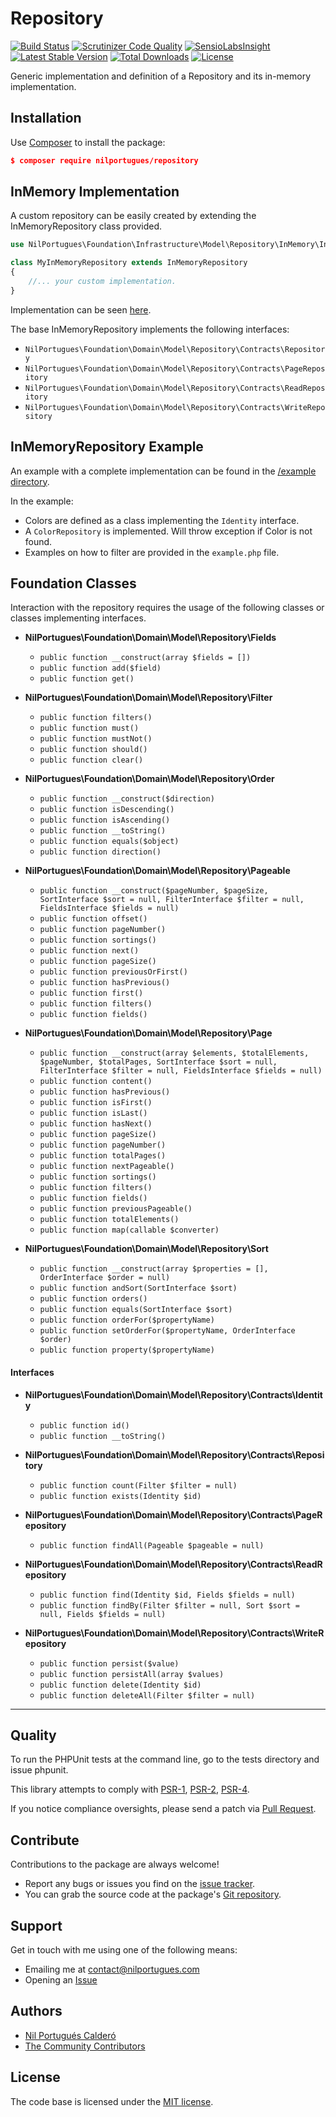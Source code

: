 # Repository

[![Build Status](https://travis-ci.org/nilportugues/php-repository.svg)](https://travis-ci.org/nilportugues/php-repository) [![Scrutinizer Code Quality](https://scrutinizer-ci.com/g/nilportugues/repository/badges/quality-score.png?b=master)](https://scrutinizer-ci.com/g/nilportugues/repository/?branch=master) [![SensioLabsInsight](https://insight.sensiolabs.com/projects/428e1f96-bcf4-4dee-866e-7a7cb5db52e4/mini.png)](https://insight.sensiolabs.com/projects/428e1f96-bcf4-4dee-866e-7a7cb5db52e4) [![Latest Stable Version](https://poser.pugx.org/nilportugues/repository/v/stable)](https://packagist.org/packages/nilportugues/repository) [![Total Downloads](https://poser.pugx.org/nilportugues/repository/downloads)](https://packagist.org/packages/nilportugues/repository) [![License](https://poser.pugx.org/nilportugues/repository/license)](https://packagist.org/packages/nilportugues/repository)

Generic implementation and definition of a Repository and its in-memory implementation.

## Installation

Use [Composer](https://getcomposer.org) to install the package:

```json
$ composer require nilportugues/repository
```

## InMemory Implementation

A custom repository can be easily created by extending the InMemoryRepository class provided.

```php
use NilPortugues\Foundation\Infrastructure\Model\Repository\InMemory\InMemoryRepository

class MyInMemoryRepository extends InMemoryRepository
{
    //... your custom implementation.
}
```

Implementation can be seen [here](https://github.com/nilportugues/php-repository/blob/master/src/Infrastructure/Model/Repository/InMemory/InMemoryRepository.php). 

The base InMemoryRepository implements the following interfaces:

- `NilPortugues\Foundation\Domain\Model\Repository\Contracts\Repository`
- `NilPortugues\Foundation\Domain\Model\Repository\Contracts\PageRepository`
- `NilPortugues\Foundation\Domain\Model\Repository\Contracts\ReadRepository`
- `NilPortugues\Foundation\Domain\Model\Repository\Contracts\WriteRepository`


## InMemoryRepository Example

An example with a complete implementation can be found in the [/example directory](https://github.com/nilportugues/php-repository/tree/master/example).

In the example:

- Colors are defined as a class implementing the `Identity` interface.
- A `ColorRepository` is implemented. Will throw exception if Color is not found.
- Examples on how to filter are provided in the `example.php` file.

## Foundation Classes

Interaction with the repository requires the usage of the following classes or classes implementing interfaces.

- **NilPortugues\Foundation\Domain\Model\Repository\Fields**
    - `public function __construct(array $fields = [])`
    - `public function add($field)`
    - `public function get()`

- **NilPortugues\Foundation\Domain\Model\Repository\Filter**
    - `public function filters()`
    - `public function must()`
    - `public function mustNot()`
    - `public function should()`
    - `public function clear()`

- **NilPortugues\Foundation\Domain\Model\Repository\Order**
    - `public function __construct($direction)`
    - `public function isDescending()`
    - `public function isAscending()`
    - `public function __toString()`
    - `public function equals($object)`
    - `public function direction()`

- **NilPortugues\Foundation\Domain\Model\Repository\Pageable**
    - `public function __construct($pageNumber, $pageSize, SortInterface $sort = null, FilterInterface $filter = null, FieldsInterface $fields = null)`
    - `public function offset()`
    - `public function pageNumber()`
    - `public function sortings()`
    - `public function next()`
    - `public function pageSize()`
    - `public function previousOrFirst()`
    - `public function hasPrevious()`
    - `public function first()`
    - `public function filters()`
    - `public function fields()`

- **NilPortugues\Foundation\Domain\Model\Repository\Page**
    - `public function __construct(array $elements, $totalElements, $pageNumber, $totalPages, SortInterface $sort = null, FilterInterface $filter = null, FieldsInterface $fields = null)`
    - `public function content()`
    - `public function hasPrevious()`
    - `public function isFirst()`
    - `public function isLast()`
    - `public function hasNext()`
    - `public function pageSize()`
    - `public function pageNumber()`
    - `public function totalPages()`
    - `public function nextPageable()`
    - `public function sortings()`
    - `public function filters()`
    - `public function fields()`
    - `public function previousPageable()`
    - `public function totalElements()`
    - `public function map(callable $converter)`

- **NilPortugues\Foundation\Domain\Model\Repository\Sort**
    - `public function __construct(array $properties = [], OrderInterface $order = null)`
    - `public function andSort(SortInterface $sort)`
    - `public function orders()`
    - `public function equals(SortInterface $sort)`
    - `public function orderFor($propertyName)`
    - `public function setOrderFor($propertyName, OrderInterface $order)`
    - `public function property($propertyName)`

#### Interfaces 

- **NilPortugues\Foundation\Domain\Model\Repository\Contracts\Identity**
    - `public function id()`
    - `public function __toString()`
    
- **NilPortugues\Foundation\Domain\Model\Repository\Contracts\Repository**
    - `public function count(Filter $filter = null)`
    - `public function exists(Identity $id)`

- **NilPortugues\Foundation\Domain\Model\Repository\Contracts\PageRepository**
    - `public function findAll(Pageable $pageable = null)`

- **NilPortugues\Foundation\Domain\Model\Repository\Contracts\ReadRepository**
    - `public function find(Identity $id, Fields $fields = null)`
    - `public function findBy(Filter $filter = null, Sort $sort = null, Fields $fields = null)`

- **NilPortugues\Foundation\Domain\Model\Repository\Contracts\WriteRepository**
    - `public function persist($value)`
    - `public function persistAll(array $values)`
    - `public function delete(Identity $id)`
    - `public function deleteAll(Filter $filter = null)`

---



## Quality

To run the PHPUnit tests at the command line, go to the tests directory and issue phpunit.

This library attempts to comply with [PSR-1](http://www.php-fig.org/psr/psr-1/), [PSR-2](http://www.php-fig.org/psr/psr-2/), [PSR-4](http://www.php-fig.org/psr/psr-4/).

If you notice compliance oversights, please send a patch via [Pull Request](https://github.com/nilportugues/repository/pulls).


## Contribute

Contributions to the package are always welcome!

* Report any bugs or issues you find on the [issue tracker](https://github.com/nilportugues/repository/issues/new).
* You can grab the source code at the package's [Git repository](https://github.com/nilportugues/repository).


## Support

Get in touch with me using one of the following means:

 - Emailing me at <contact@nilportugues.com>
 - Opening an [Issue](https://github.com/nilportugues/repository/issues/new)


## Authors

* [Nil Portugués Calderó](http://nilportugues.com)
* [The Community Contributors](https://github.com/nilportugues/repository/graphs/contributors)


## License
The code base is licensed under the [MIT license](LICENSE).
